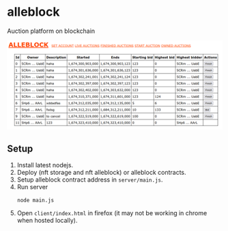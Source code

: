 # alleblock
Auction platform on blockchain

<kbd>
    <img src="front.png">
</kbd>

## Setup
1. Install latest nodejs.
2. Deploy (nft storage and nft alleblock) or alleblock contracts.
3. Setup alleblock contract address in `server/main.js`.
4. Run server
    ```
    node main.js
    ```
5. Open `client/index.html` in firefox (it may not be working in chrome when hosted locally).
    
